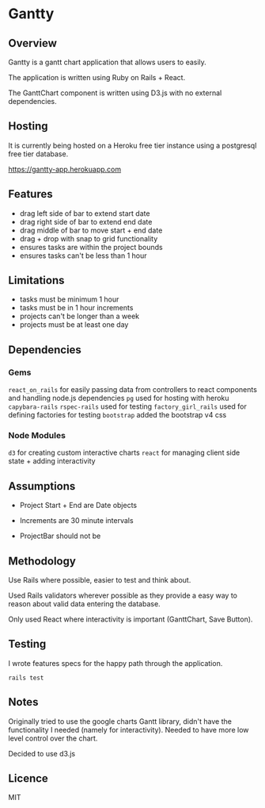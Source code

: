 # Gantty

## Overview

Gantty is a gantt chart application that allows users to easily.

The application is written using Ruby on Rails + React.

The GanttChart component is written using D3.js with no external dependencies.

## Hosting

It is currently being hosted on a Heroku free tier instance using a postgresql free tier database.

https://gantty-app.herokuapp.com

## Features

- drag left side of bar to extend start date
- drag right side of bar to extend end date
- drag middle of bar to move start + end date
- drag + drop with snap to grid functionality
- ensures tasks are within the project bounds
- ensures tasks can't be less than 1 hour

## Limitations

- tasks must be minimum 1 hour
- tasks must be in 1 hour increments
- projects can't be longer than a week
- projects must be at least one day

## Dependencies

### Gems

`react_on_rails` for easily passing data from controllers to react components and handling node.js dependencies
`pg` used for hosting with heroku
`capybara-rails`
`rspec-rails` used for testing
`factory_girl_rails` used for defining factories for testing
`bootstrap` added the bootstrap v4 css

### Node Modules

`d3` for creating custom interactive charts
`react` for managing client side state + adding interactivity

## Assumptions

- Project Start + End are Date objects
- Increments are 30 minute intervals

- ProjectBar should not be 

## Methodology

Use Rails where possible, easier to test and think about.

Used Rails validators wherever possible as they provide a easy way to reason about valid data entering the database.

Only used React where interactivity is important (GanttChart, Save Button).

## Testing

I wrote features specs for the happy path through the application.

`rails test`

## Notes

Originally tried to use the google charts Gantt library, didn't have the functionality I needed (namely for interactivity). Needed to have more low level control over the chart.

Decided to use d3.js

## Licence

MIT
